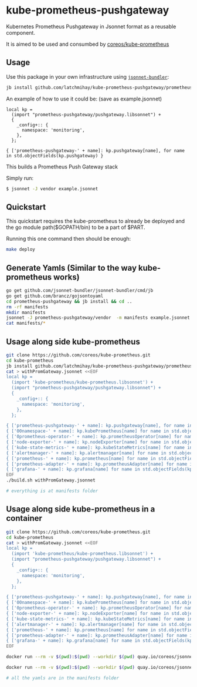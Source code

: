 # kube-prometheus-pushgateway
Kubernetes Prometheus Pushgateway in Jsonnet format as a reusable component.

It is aimed to be used and consumbed by [coreos/kube-prometheus](https://github.com/coreos/kube-prometheus)

## Usage

Use this package in your own infrastructure using [`jsonnet-bundler`](https://github.com/jsonnet-bundler/jsonnet-bundler):

```bash
jb install github.com/latchmihay/kube-prometheus-pushgateway/prometheus-pushgateway
```

An example of how to use it could be: (save as example.jsonnet)
```jsonnet
local kp =
  (import "prometheus-pushgateway/pushgateway.libsonnet") +
  {
    _config+:: {
      namespace: 'monitoring',
    },
  };

{ ['prometheus-pushgateway-' + name]: kp.pushgateway[name], for name in std.objectFields(kp.pushgateway) }
```

This builds a Prometheus Push Gateway stack

Simply run:

```bash
$ jsonnet -J vendor example.jsonnet
```

## Quickstart
This quickstart requires the kube-prometheus to already be deployed and the go module path($GOPATH/bin) to be a part of $PART.

Running this one command then should be enough:

```bash
make deploy
```

## Generate Yamls (Similar to the way kube-prometheus works)
```bash
go get github.com/jsonnet-bundler/jsonnet-bundler/cmd/jb
go get github.com/brancz/gojsontoyaml
cd prometheus-pushgateway && jb install && cd ..
rm -rf manifests
mkdir manifests
jsonnet -J prometheus-pushgateway/vendor  -m manifests example.jsonnet | xargs -I{} sh -c 'cat {} | gojsontoyaml > {}.yaml; rm -f {}' -- {}
cat manifests/*
```

## Usage along side kube-prometheus
```bash
git clone https://github.com/coreos/kube-prometheus.git
cd kube-prometheus
jb install github.com/latchmihay/kube-prometheus-pushgateway/prometheus-pushgateway
cat > withPromGateway.jsonnet <<EOF
local kp =
  (import 'kube-prometheus/kube-prometheus.libsonnet') +
  (import "prometheus-pushgateway/pushgateway.libsonnet") +
  {
    _config+:: {
      namespace: 'monitoring',
    },
  };

{ ['prometheus-pushgateway-' + name]: kp.pushgateway[name], for name in std.objectFields(kp.pushgateway) } +
{ ['00namespace-' + name]: kp.kubePrometheus[name] for name in std.objectFields(kp.kubePrometheus) } +
{ ['0prometheus-operator-' + name]: kp.prometheusOperator[name] for name in std.objectFields(kp.prometheusOperator) } +
{ ['node-exporter-' + name]: kp.nodeExporter[name] for name in std.objectFields(kp.nodeExporter) } +
{ ['kube-state-metrics-' + name]: kp.kubeStateMetrics[name] for name in std.objectFields(kp.kubeStateMetrics) } +
{ ['alertmanager-' + name]: kp.alertmanager[name] for name in std.objectFields(kp.alertmanager) } +
{ ['prometheus-' + name]: kp.prometheus[name] for name in std.objectFields(kp.prometheus) } +
{ ['prometheus-adapter-' + name]: kp.prometheusAdapter[name] for name in std.objectFields(kp.prometheusAdapter) } +
{ ['grafana-' + name]: kp.grafana[name] for name in std.objectFields(kp.grafana) }
EOF
./build.sh withPromGateway.jsonnet

# everything is at manifests folder
```

## Usage along side kube-prometheus in a container
```bash
git clone https://github.com/coreos/kube-prometheus.git
cd kube-prometheus
cat > withPromGateway.jsonnet <<EOF
local kp =
  (import 'kube-prometheus/kube-prometheus.libsonnet') +
  (import "prometheus-pushgateway/pushgateway.libsonnet") +
  {
    _config+:: {
      namespace: 'monitoring',
    },
  };

{ ['prometheus-pushgateway-' + name]: kp.pushgateway[name], for name in std.objectFields(kp.pushgateway) } +
{ ['00namespace-' + name]: kp.kubePrometheus[name] for name in std.objectFields(kp.kubePrometheus) } +
{ ['0prometheus-operator-' + name]: kp.prometheusOperator[name] for name in std.objectFields(kp.prometheusOperator) } +
{ ['node-exporter-' + name]: kp.nodeExporter[name] for name in std.objectFields(kp.nodeExporter) } +
{ ['kube-state-metrics-' + name]: kp.kubeStateMetrics[name] for name in std.objectFields(kp.kubeStateMetrics) } +
{ ['alertmanager-' + name]: kp.alertmanager[name] for name in std.objectFields(kp.alertmanager) } +
{ ['prometheus-' + name]: kp.prometheus[name] for name in std.objectFields(kp.prometheus) } +
{ ['prometheus-adapter-' + name]: kp.prometheusAdapter[name] for name in std.objectFields(kp.prometheusAdapter) } +
{ ['grafana-' + name]: kp.grafana[name] for name in std.objectFields(kp.grafana) }
EOF

docker run --rm -v $(pwd):$(pwd) --workdir $(pwd) quay.io/coreos/jsonnet-ci jb install github.com/latchmihay/kube-prometheus-pushgateway/prometheus-pushgateway

docker run --rm -v $(pwd):$(pwd) --workdir $(pwd) quay.io/coreos/jsonnet-ci ./build.sh withPromGateway.jsonnet

# all the yamls are in the manifests folder
```
